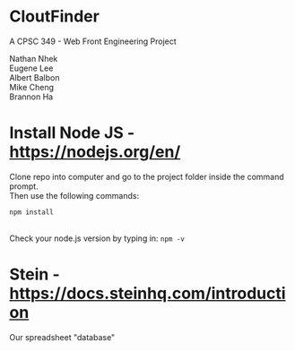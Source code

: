 # CloutFinder 
A CPSC 349 - Web Front Engineering Project <br/>

Nathan Nhek</br>
Eugene Lee</br>
Albert Balbon</br>
Mike Cheng</br>
Brannon Ha</br>

# Install Node JS - https://nodejs.org/en/

Clone repo into computer and go to the project folder inside the command prompt. <br/>
Then use the following commands: <br/> 

`npm install `</br> </br>

Check your node.js version by typing in:
 `npm -v`

# Stein - https://docs.steinhq.com/introduction

Our spreadsheet "database"

